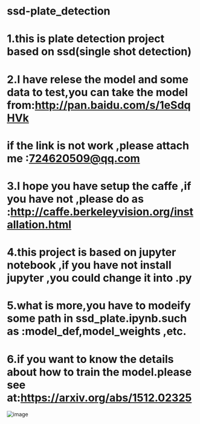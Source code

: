  # ssd-plate_detection

 # 1.this is plate detection project based on ssd(single shot detection)

 # 2.I have relese the model and some data to test,you can take the model from:http://pan.baidu.com/s/1eSdqHVk
 #   if the link is not work ,please attach me :724620509@qq.com

 # 3.I hope you have setup the caffe ,if you have not ,please do as :http://caffe.berkeleyvision.org/installation.html

 # 4.this project is based on jupyter notebook ,if you have not install jupyter ,you could change it into .py
 
 # 5.what is more,you have to modeify some path in ssd_plate.ipynb.such as :model_def,model_weights ,etc.
 
 # 6.if you want to know the details about how to train the model.please see at:https://arxiv.org/abs/1512.02325 

 ![image](https://github.com/hyh21521038/ssd-plate_detection/blob/master/result/1.png)
